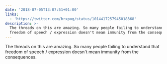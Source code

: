 ```yaml
---
date: '2018-07-05T13:07:51+01:00'
links:
  - 'https://twitter.com/brxpug/status/1014417257945018368'
description: >-
  The threads on this are amazing. So many people failing to understand that
  freedom of speech / expression doesn't mean immunity from the consequences.
---
```

The threads on this are amazing. So many people failing to understand that freedom of speech / expression doesn't mean immunity from the consequences. 
